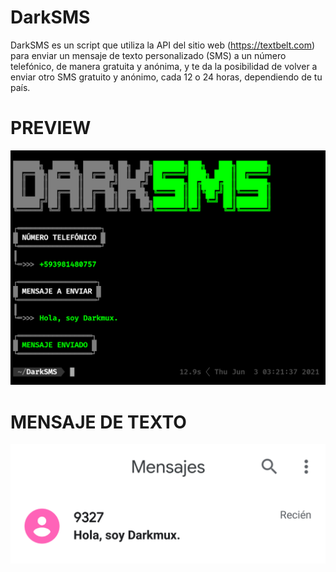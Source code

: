 # DarkSMS
DarkSMS es un script que utiliza la API del sitio web (https://textbelt.com) para enviar un mensaje de texto personalizado (SMS) a un número telefónico, de manera gratuita y anónima, y te da la posibilidad de volver a enviar otro SMS gratuito y anónimo, cada 12 o 24 horas, dependiendo de tu país.
# PREVIEW
![alt text](https://github.com/Darkmux/DarkSMS/blob/main/images/DarkSMS.png)
# MENSAJE DE TEXTO
![alt text](https://github.com/Darkmux/DarkSMS/blob/main/images/SMS.png)
